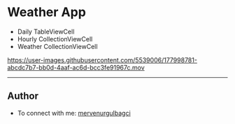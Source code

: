 # Weather App 
- Daily TableViewCell
- Hourly CollectionViewCell
- Weather CollectionViewCell




https://user-images.githubusercontent.com/5539006/177998781-abcdc7b7-bb0d-4aaf-ac6d-bcc3fe91967c.mov

- - - 

## Author
- To connect with me: [mervenurgulbagci](mervenurgulbagci@gmail.com)
